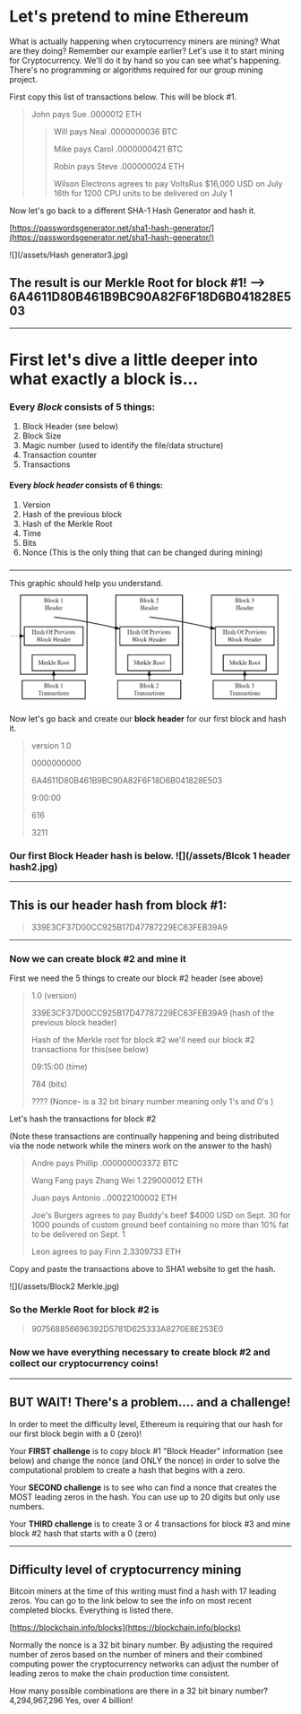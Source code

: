 # Let's pretend to mine Ethereum

What is actually happening when crytocurrency miners are mining? What are they doing? Remember our example earlier? Let's use it to start mining for Cryptocurrency. We'll do it by hand so you can see what's happening. There's no programming or algorithms required for our group mining project.

First copy this list of transactions below. This will be block \#1.

> John pays Sue .0000012 ETH
>
> > Will pays Neal .0000000036 BTC
> >
> > Mike pays Carol .0000000421 BTC
> >
> > Robin pays Steve .000000024 ETH
> >
> > Wilson Electrons agrees to pay VoltsRus $16,000 USD on July 16th for 1200 CPU units to be delivered on July 1

Now let's go back to a different  SHA-1 Hash Generator and hash it.

[https://passwordsgenerator.net/sha1-hash-generator/](https://passwordsgenerator.net/sha1-hash-generator/)

![](/assets/Hash generator3.jpg)

## The result is our Merkle Root for block \#1! --&gt; 6A4611D80B461B9BC90A82F6F18D6B041828E503

---

# First let's dive a little deeper into what exactly a block is...

### Every _Block_ consists of 5 things:

1. Block Header \(see below\)
2. Block Size
3. Magic number \(used to identify the file/data structure\) 
4. Transaction counter
5. Transactions

#### Every  _block header_ consists of 6 things:

1. Version
2. Hash of the previous block
3. Hash of the Merkle Root
4. Time
5. Bits
6. Nonce \(This is the only thing that can be changed during mining\)

### 

---

This graphic should help you understand.![](/assets/blockchain.jpg)

Now let's go back and create our **block header** for our first block and hash it.

> version 1.0
>
> 0000000000
>
> 6A4611D80B461B9BC90A82F6F18D6B041828E503
>
> 9:00:00
>
> 616
>
> 3211

### Our first Block Header hash is below. ![](/assets/Blcok 1 header hash2.jpg)

---

## **This is our header hash from block \#1:**

> 339E3CF37D00CC925B17D47787229EC63FEB39A9

---

### Now we can create block \#2 and mine it

First we need the 5 things to create our block \#2 header \(see above\) 

> 1.0  \(version\)
>
> 339E3CF37D00CC925B17D47787229EC63FEB39A9 \(hash of the previous block header\) 
>
> Hash of the Merkle root for block \#2 we'll need our block \#2 transactions for this\(see below\) 
>
> 09:15:00 \(time\)
>
> 784 \(bits\)
>
> ???? \(Nonce- is a 32 bit binary number meaning only 1's and 0's \)

Let's hash the transactions for block \#2 

\(Note these transactions are continually happening and being distributed via the node network  while the miners work on the answer to the hash\)

> Andre pays Phillip .000000003372 BTC
>
> Wang Fang pays Zhang Wei 1.229000012 ETH
>
> Juan pays Antonio ..00022100002 ETH
>
> Joe's Burgers agrees to pay Buddy's beef $4000 USD on Sept. 30 for 1000 pounds of custom ground beef containing no more than 10% fat to be delivered on Sept. 1
>
> Leon agrees to pay Finn 2.3309733 ETH

Copy and paste the transactions above to SHA1 website to get the hash.

![](/assets/Block2 Merkle.jpg)

### So the Merkle Root for block \#2 is 

> 907568856696392D5781D625333A8270E8E253E0

### 

### Now we have everything necessary to create block \#2 and collect our cryptocurrency coins! 

---

## BUT WAIT!  There's a problem.... and a challenge!

In order to meet the difficulty level, Ethereum is requiring that our hash for our first block begin with a 0 \(zero\)! 

Your **FIRST challenge** is to  copy block \#1 "Block Header" information \(see below\)  and change the nonce \(and ONLY the nonce\) in order to solve the computational problem to create a hash that begins with a zero. 

Your **SECOND challenge** is to see who can find a nonce that creates the MOST leading zeros in the hash. You can use up to 20 digits but only use numbers.

Your **THIRD challenge** is to create 3 or 4 transactions for block \#3 and mine block \#2  hash that starts with a 0 \(zero\)

---

## Difficulty level of cryptocurrency mining

Bitcoin miners at the time of this writing must find a hash with 17 leading zeros. You can go to the link below to see the info on most recent completed blocks. Everything is listed there. 

[https://blockchain.info/blocks](https://blockchain.info/blocks)

Normally the nonce is a 32 bit binary number. By adjusting the required number of zeros based on the number of miners and their combined computing power the cryptocurrency networks can adjust the number of leading zeros to make the chain production time consistent. 

How many possible combinations are there in a 32 bit binary number?  4,294,967,296 Yes, over 4 billion!

